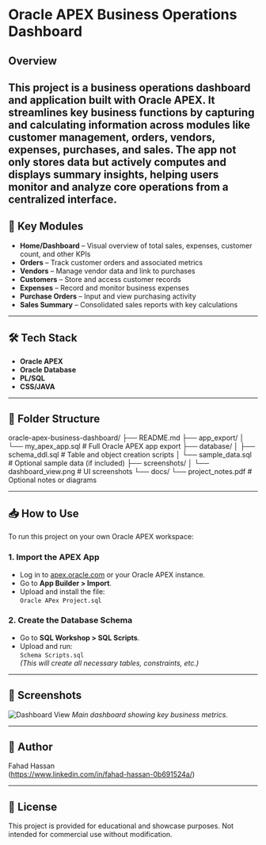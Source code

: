 # Oracle APEX Business Operations Dashboard

## Overview

This project is a **business operations dashboard and application** built with **Oracle APEX**. It streamlines key business functions by capturing and calculating information across modules like customer management, orders, vendors, expenses, purchases, and sales. 
The app not only stores data but actively computes and displays summary insights, helping users monitor and analyze core operations from a centralized interface.
---

## 🧩 Key Modules

- **Home/Dashboard** – Visual overview of total sales, expenses, customer count, and other KPIs
- **Orders** – Track customer orders and associated metrics
- **Vendors** – Manage vendor data and link to purchases
- **Customers** – Store and access customer records
- **Expenses** – Record and monitor business expenses
- **Purchase Orders** – Input and view purchasing activity
- **Sales Summary** – Consolidated sales reports with key calculations

---

## 🛠 Tech Stack

- **Oracle APEX**
- **Oracle Database**
- **PL/SQL**
- **CSS/JAVA**

---

## 📂 Folder Structure

oracle-apex-business-dashboard/
├── README.md
├── app_export/
│ └── my_apex_app.sql # Full Oracle APEX app export
├── database/
│ ├── schema_ddl.sql # Table and object creation scripts
│ └── sample_data.sql # Optional sample data (if included)
├── screenshots/
│ └── dashboard_view.png # UI screenshots
└── docs/
└── project_notes.pdf # Optional notes or diagrams

---

## 📥 How to Use

To run this project on your own Oracle APEX workspace:

### 1. **Import the APEX App**
- Log in to [apex.oracle.com](https://apex.oracle.com) or your Oracle APEX instance.
- Go to **App Builder > Import**.
- Upload and install the file:  
  `Oracle APex Project.sql`

### 2. **Create the Database Schema**
- Go to **SQL Workshop > SQL Scripts**.
- Upload and run:  
  `Schema Scripts.sql`  
  *(This will create all necessary tables, constraints, etc.)*


---

## 📸 Screenshots

![Dashboard View](screenshots/dashboard_view.png)
*Main dashboard showing key business metrics.*

---

## 👤 Author

Fahad Hassan  
(https://www.linkedin.com/in/fahad-hassan-0b691524a/)

---

## 📄 License

This project is provided for educational and showcase purposes. Not intended for commercial use without modification.
